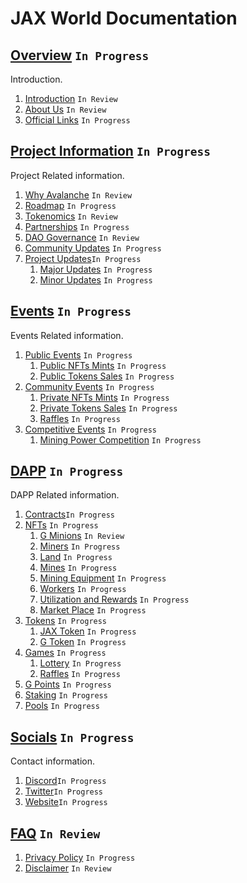 # JAX World Documentation

## [Overview](https://github.com/jaxworld/Jax-Docs/tree/main/DOCS/Overview) `In Progress`  

Introduction.

1. [Introduction](https://github.com/jaxworld/Jax-Docs/blob/main/DOCS/Overview/Introduction.md) `In Review`  
1. [About Us](https://github.com/jaxworld/Jax-Docs/blob/main/DOCS/Overview/About%20Us.md) `In Review`  
1. [Official Links](https://github.com/jaxworld/Jax-Docs/blob/main/DOCS/Overview/Official%20Links.md) `In Progress`  

## [Project Information](https://github.com/jaxworld/Jax-Docs/tree/main/DOCS/Project%20Information) `In Progress`  

Project Related information.  

1. [Why Avalanche](https://github.com/jaxworld/Jax-Docs/blob/main/DOCS/Project%20Information/Why%20Avalanche.md) `In Review`  
1. [Roadmap](https://github.com/jaxworld/Jax-Docs/blob/main/DOCS/Project%20Information/Roadmap.md) `In Progress`  
1. [Tokenomics](https://github.com/jaxworld/Jax-Docs/blob/main/DOCS/Project%20Information/Tokenomics.md) `In Review`  
1. [Partnerships](https://github.com/jaxworld/Jax-Docs/blob/main/DOCS/Project%20Information/Partnerships.md) `In Progress`  
1. [DAO Governance](https://github.com/jaxworld/Jax-Docs/blob/main/DOCS/Project%20Information/DAO%20Governance.md) `In Review`  
1. [Community Updates](https://github.com/jaxworld/Jax-Docs/blob/main/DOCS/Project%20Information/Community%20Updates.md) `In Progress`  
1. [Project Updates](https://github.com/jaxworld/Jax-Docs/tree/main/DOCS/Project%20Information/Project%20Updates)`In Progress`  
    1. [Major Updates](https://github.com/jaxworld/Jax-Docs/blob/main/DOCS/Project%20Information/Project%20Updates/Major%20Updates.md) `In Progress`  
    2. [Minor Updates](https://github.com/jaxworld/Jax-Docs/blob/main/DOCS/Project%20Information/Project%20Updates/Minor%20Updates.md) `In Progress`  

## [Events](https://github.com/jaxworld/Jax-Docs/tree/main/DOCS/Events) `In Progress`  

Events Related information.

1. [Public Events](https://github.com/jaxworld/Jax-Docs/tree/main/DOCS/Events/Public%20Events) `In Progress`  
    1. [Public NFTs Mints](https://github.com/jaxworld/Jax-Docs/blob/main/DOCS/Events/Public%20Events/Public%20NFTs%20Mints.md) `In Progress`  
    2. [Public Tokens Sales](https://github.com/jaxworld/Jax-Docs/blob/main/DOCS/Events/Public%20Events/Public%20Tokens%20Sales.md) `In Progress`  
1. [Community Events](https://github.com/jaxworld/Jax-Docs/tree/main/DOCS/Events/Community%20Events) `In Progress`  
    1. [Private NFTs Mints](https://github.com/jaxworld/Jax-Docs/blob/main/DOCS/Events/Community%20Events/Private%20NFTs%20Mints.md) `In Progress`  
    2. [Private Tokens Sales](https://github.com/jaxworld/Jax-Docs/blob/main/DOCS/Events/Community%20Events/Private%20Tokens%20Sales.md) `In Progress`  
    3. [Raffles](https://github.com/jaxworld/Jax-Docs/blob/main/DOCS/Events/Community%20Events/Raffles.md) `In Progress`  
1. [Competitive Events](https://github.com/jaxworld/Jax-Docs/tree/main/DOCS/Events/Competitive%20Events) `In Progress`  
    1. [Mining Power Competition](https://github.com/jaxworld/Jax-Docs/blob/main/DOCS/Events/Competitive%20Events/Mining%20Power%20Competition.md) `In Progress`  

## [DAPP](https://github.com/jaxworld/Jax-Docs/tree/main/DOCS/DAPP) `In Progress`  

DAPP Related information.

1. [Contracts](https://github.com/jaxworld/Jax-Docs/blob/main/DOCS/DAPP/Contracts.md)`In Progress`  
1. [NFTs](https://github.com/jaxworld/Jax-Docs/tree/main/DOCS/DAPP/NFTs) `In Progress`  
    1. [G Minions](https://github.com/jaxworld/Jax-Docs/blob/main/DOCS/DAPP/NFTs/G%20Minions.md) `In Review`  
    1. [Miners](https://github.com/jaxworld/Jax-Docs/blob/main/DOCS/DAPP/NFTs/Miners.md) `In Progress`  
    1. [Land](https://github.com/jaxworld/Jax-Docs/blob/main/DOCS/DAPP/NFTs/Land.md) `In Progress`  
    1. [Mines](https://github.com/jaxworld/Jax-Docs/blob/main/DOCS/DAPP/NFTs/Mines.md) `In Progress`  
    1. [Mining Equipment](https://github.com/jaxworld/Jax-Docs/blob/main/DOCS/DAPP/NFTs/Mining%20Equipment%20.md) `In Progress`  
    1. [Workers](https://github.com/jaxworld/Jax-Docs/blob/main/DOCS/DAPP/NFTs/Workers.md) `In Progress`  
    1. [Utilization and Rewards](https://github.com/jaxworld/Jax-Docs/blob/main/DOCS/DAPP/NFTs/Utilization%20and%20Rewards.md) `In Progress`  
    1. [Market Place](https://github.com/jaxworld/Jax-Docs/blob/main/DOCS/DAPP/NFTs/Market%20Place.md) `In Progress`  
1. [Tokens](https://github.com/jaxworld/Jax-Docs/tree/main/DOCS/DAPP/Tokens) `In Progress`  
    1. [JAX Token](https://github.com/jaxworld/Jax-Docs/blob/main/DOCS/DAPP/Tokens/JAX%20Token.md) `In Progress`  
    1. [G Token](https://github.com/jaxworld/Jax-Docs/blob/main/DOCS/DAPP/Tokens/G%20Token.md) `In Progress`  
1. [Games](https://github.com/jaxworld/Jax-Docs/tree/main/DOCS/DAPP/Games) `In Progress`  
    1. [Lottery](https://github.com/jaxworld/Jax-Docs/blob/main/DOCS/DAPP/Games/Lottery.md) `In Progress`  
    1. [Raffles](https://github.com/jaxworld/Jax-Docs/blob/main/DOCS/DAPP/Games/Raffles.md) `In Progress`  
1. [G Points](https://github.com/jaxworld/Jax-Docs/blob/main/DOCS/DAPP/G%20Points.md) `In Progress`  
1. [Staking](https://github.com/jaxworld/Jax-Docs/blob/main/DOCS/DAPP/Staking.md) `In Progress`  
1. [Pools](https://github.com/jaxworld/Jax-Docs/blob/main/DOCS/DAPP/Pools.md) `In Progress`  

## [Socials](https://github.com/jaxworld/Jax-Docs/tree/main/DOCS/Socials) `In Progress`  

Contact information.

1. [Discord](https://github.com/jaxworld/Jax-Docs/blob/main/DOCS/Socials/Discord.md)`In Progress`  
1. [Twitter](https://github.com/jaxworld/Jax-Docs/blob/main/DOCS/Socials/Twitter.md)`In Progress`  
1. [Website](https://github.com/jaxworld/Jax-Docs/blob/main/DOCS/Socials/Website.md)`In Progress`  

## [FAQ](https://github.com/jaxworld/Jax-Docs/tree/main/DOCS/FAQ) `In Review`  

1. [Privacy Policy](https://github.com/jaxworld/Jax-Docs/blob/main/DOCS/FAQ/Privacy%20Policy.md) `In Progress`
1. [Disclaimer](https://github.com/jaxworld/Jax-Docs/blob/main/DOCS/FAQ/Disclaimer.md) `In Review`
